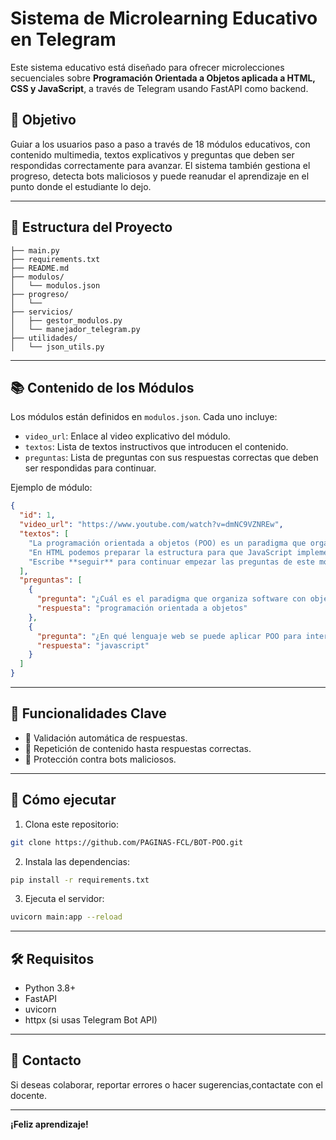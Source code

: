 
# Sistema de Microlearning Educativo en Telegram

Este sistema educativo está diseñado para ofrecer microlecciones secuenciales sobre **Programación Orientada a Objetos aplicada a HTML, CSS y JavaScript**, a través de Telegram usando FastAPI como backend.

## 🎯 Objetivo

Guiar a los usuarios paso a paso a través de 18 módulos educativos, con contenido multimedia, textos explicativos y preguntas que deben ser respondidas correctamente para avanzar. El sistema también gestiona el progreso, detecta bots maliciosos y puede reanudar el aprendizaje en el punto donde el estudiante lo dejo.

---

## 📁 Estructura del Proyecto

```
├── main.py
├── requirements.txt
├── README.md
├── modulos/
│   └── modulos.json
├── progreso/
│   └──
├── servicios/
│   ├── gestor_modulos.py
│   └── manejador_telegram.py
├── utilidades/
│   └── json_utils.py

```

---

## 📚 Contenido de los Módulos

Los módulos están definidos en `modulos.json`. Cada uno incluye:

- `video_url`: Enlace al video explicativo del módulo.
- `textos`: Lista de textos instructivos que introducen el contenido.
- `preguntas`: Lista de preguntas con sus respuestas correctas que deben ser respondidas para continuar.

Ejemplo de módulo:

```json
{
  "id": 1,
  "video_url": "https://www.youtube.com/watch?v=dmNC9VZNREw",
  "textos": [
    "La programación orientada a objetos (POO) es un paradigma que organiza el software usando objetos y clases.",
    "En HTML podemos preparar la estructura para que JavaScript implemente POO en las interacciones.",
    "Escribe **seguir** para continuar empezar las preguntas de este modulo."
  ],
  "preguntas": [
    {
      "pregunta": "¿Cuál es el paradigma que organiza software con objetos y clases?",
      "respuesta": "programación orientada a objetos"
    },
    {
      "pregunta": "¿En qué lenguaje web se puede aplicar POO para interacciones?",
      "respuesta": "javascript"
    }
  ]
}
```

---

## 🧠 Funcionalidades Clave

- 🧪 Validación automática de respuestas.
- 🔄 Repetición de contenido hasta respuestas correctas.
- 🤖 Protección contra bots maliciosos.
---

## 🚀 Cómo ejecutar

1. Clona este repositorio:
```bash
git clone https://github.com/PAGINAS-FCL/BOT-POO.git
```

2. Instala las dependencias:
```bash
pip install -r requirements.txt
```

3. Ejecuta el servidor:
```bash
uvicorn main:app --reload
```

---

## 🛠️ Requisitos

- Python 3.8+
- FastAPI
- uvicorn
- httpx (si usas Telegram Bot API)

---

## 💬 Contacto

Si deseas colaborar, reportar errores o hacer sugerencias,contactate con el 
docente.

---

**¡Feliz aprendizaje!**
